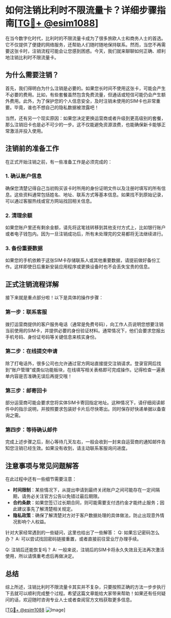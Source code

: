 # 如何注销比利时不限流量卡？详细步骤指南[[TG💪+ @esim1088](https://t.me/s/esim1088)]

在当今数字化时代，比利时的不限流量卡成为了很多旅欧人士和商务人士的首选。它不仅提供了便捷的网络服务，还帮助人们随时随地保持联系。然而，当您不再需要这张卡时，注销流程可能会让您感到困惑。今天，我们就来聊聊如何正确、顺利地注销比利时不限流量卡。

## 为什么需要注销？

首先，我们得明白为什么注销是必要的。如果您长时间不使用这张卡，可能会产生不必要的费用。比如，有些套餐虽然包含免费流量，但通话或短信可能仍会产生额外费用。此外，为了保护您的个人信息安全，及时注销未使用的SIM卡也非常重要。毕竟，谁也不想自己的隐私数据被泄露吧！

当然，还有另一个现实原因：如果您决定更换运营商或者升级到更高级别的套餐，那么注销旧卡也是必不可少的一步。这不仅能避免资源浪费，也能确保新卡能够正常激活并投入使用。

## 注销前的准备工作

在正式开始注销之前，有一些准备工作是必须完成的：

### 1. 确认账户信息
确保您清楚记得自己当初购买该卡时所用的身份证明文件以及注册时填写的所有信息。这些资料通常包括姓名、地址、联系方式等基本信息。如果找不到原始记录，可以通过客服热线或官方网站找回相关信息。

### 2. 清理余额
如果您账户里还有剩余金额，请先将这笔钱转移到其他支付方式上，比如银行账户或者电子钱包内。因为一旦注销成功后，所有未处理完的交易都将无法继续进行。

### 3. 备份重要数据
如果您的手机依赖于这张SIM卡存储联系人或其他重要数据，请提前做好备份工作。这样即使日后重新安装应用程序或更换设备时也不会丢失宝贵的信息。

## 正式注销流程详解

接下来就是重点部分啦！以下是具体的操作步骤：

### 第一步：联系客服
拨打运营商提供的客户服务电话（通常是免费号码），向工作人员说明您想要注销当前使用的SIM卡，并提供必要的身份验证材料。通常情况下，他们会要求您报出手机号码、身份证号码等关键信息来核实身份。

### 第二步：在线提交申请
除了打电话外，很多公司也允许通过官方网站直接提交注销请求。登录官网后找到“账户管理”或类似功能板块，在线填写相关表格即可完成操作。记得检查一遍表单内容是否准确无误后再提交哦！

### 第三步：邮寄回卡
部分运营商可能会要求您将实体SIM卡寄回指定地址。这种情况下，请仔细阅读邮件中的指示说明，并按照要求包装好卡片后尽快寄出。同时保存好快递单据以备查询之需。

### 第四步：等待确认邮件
完成上述步骤之后，耐心等待几天左右，一般会收到一封来自运营商的通知邮件告知您注销已经生效。如果没有收到，请主动联系客服询问进度。

## 注意事项与常见问题解答

在此过程中还有一些细节需要注意：

- **时间限制**：某些情况下，从提出申请到最终关闭账户之间可能存在一定间隔期，请务必关注官方公告以免错过最后期限。
- **合约条款**：如果您签订过长期合同，则可能需要支付违约金才能终止服务；因此建议事先了解清楚相关规定。
- **隐私政策**：确保了解清楚对方对于客户数据处理的具体做法，防止出现意外情况影响个人权益。

针对大家经常遇到的一些疑问，这里也给出了一些解答：
Q: 如果忘记密码怎么办？
A: 可以尝试找回密码链接重置，或者直接前往营业厅办理手续。

Q: 注销后还能恢复吗？
A: 一般来说，注销后的SIM卡将永久失效且无法再次激活使用，所以请慎重考虑后再做决定。

## 总结

综上所述，注销比利时不限流量卡其实并不复杂，只要按照正确的方法一步步执行下去就可以顺利完成整个过程。希望这篇文章能给大家带来帮助！如果还有任何疑问的话，欢迎随时咨询专业人士或者查阅官方文档获取更多信息。

[[TG💪+ @esim1088](https://t.me/s/esim1088) ![Image](https://i.postimg.cc/4NQfJmqS/Snipaste-2025-05-13-00-14-12.png)]